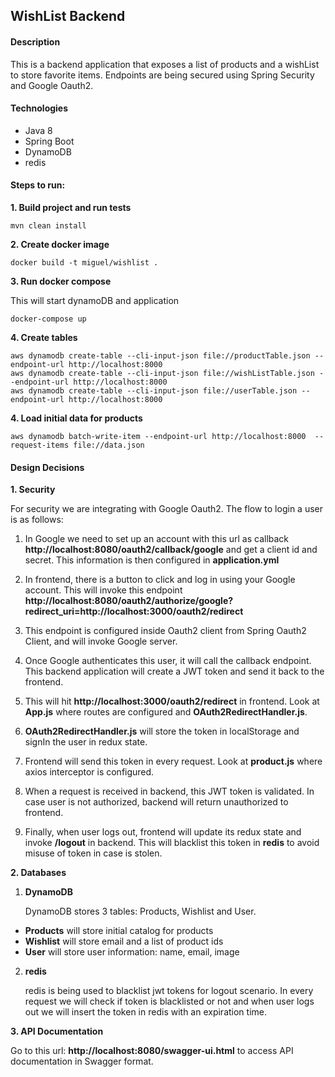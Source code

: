 ## WishList Backend

#### Description

This is a backend application that exposes a list of products and a wishList to store favorite items.
Endpoints are being secured using Spring Security and Google Oauth2.

#### Technologies

- Java 8
- Spring Boot
- DynamoDB
- redis

#### Steps to run:

**1. Build project and run tests**

```
mvn clean install
```

**2. Create docker image**
```
docker build -t miguel/wishlist .
```


**3. Run docker compose**

This will start dynamoDB and application
```
docker-compose up
```

**4. Create tables**

```
aws dynamodb create-table --cli-input-json file://productTable.json --endpoint-url http://localhost:8000
aws dynamodb create-table --cli-input-json file://wishListTable.json --endpoint-url http://localhost:8000
aws dynamodb create-table --cli-input-json file://userTable.json --endpoint-url http://localhost:8000
```

**4. Load initial data for products**
```
aws dynamodb batch-write-item --endpoint-url http://localhost:8000  --request-items file://data.json
```


#### Design Decisions

**1. Security**

For security we are integrating with Google Oauth2. The flow to login a user is as follows:

1. In Google we need to set up an account with this url as callback **http://localhost:8080/oauth2/callback/google**
and get a client id and secret. This information is then configured in **application.yml**

2. In frontend, there is a button to click and log in using your Google account. This will invoke this
endpoint **http://localhost:8080/oauth2/authorize/google?redirect_uri=http://localhost:3000/oauth2/redirect** 
 
3. This endpoint is configured inside Oauth2 client from Spring Oauth2 Client, and will invoke Google server.

4. Once Google authenticates this user, it will call the callback endpoint. This backend application will create
a JWT token and send it back to the frontend.

5. This will hit **http://localhost:3000/oauth2/redirect** in frontend. Look at **App.js** where routes
are configured and **OAuth2RedirectHandler.js**.

6. **OAuth2RedirectHandler.js** will store the token in localStorage and signIn the user in redux state.

7. Frontend will send this token in every request. Look at **product.js** where axios interceptor is configured. 

8. When a request is received in backend, this JWT token is validated. In case user is not authorized, backend
will return unauthorized to frontend.

9. Finally, when user logs out, frontend will update its redux state and invoke **/logout** in backend. 
This will blacklist this token in **redis** to avoid misuse of token in case is stolen.

**2. Databases**

1. **DynamoDB**

    DynamoDB stores 3 tables: Products, Wishlist and User. 

- **Products** will store initial catalog for products
- **Wishlist** will store email and a list of product ids
- **User** will store user information: name, email, image

2. **redis**

    redis is being used to blacklist jwt tokens for logout scenario. In every request we will check if token
    is blacklisted or not and when user logs out we will insert the token in redis with an expiration time.

**3. API Documentation**

Go to this url: **http://localhost:8080/swagger-ui.html** to access API documentation in Swagger format.
